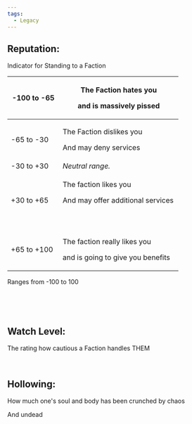 ```yaml
---
tags:
  - Legacy
---
```


## Reputation: 

Indicator for Standing to a Faction

<table>
<colgroup>
<col style="width: 30%" />
<col style="width: 69%" />
</colgroup>
<thead>
<tr class="header">
<th>-100 to -65</th>
<th><p>The Faction hates you</p>
<p>and is massively pissed</p></th>
</tr>
</thead>
<tbody>
<tr class="odd">
<td>-65 to -30</td>
<td><p>The Faction dislikes you</p>
<p>And may deny services</p></td>
</tr>
<tr class="even">
<td>-30 to +30</td>
<td><em>Neutral range.</em></td>
</tr>
<tr class="odd">
<td>+30 to +65</td>
<td><p>The faction likes you</p>
<p>And may offer additional services</p>
<p> </p></td>
</tr>
<tr class="even">
<td>+65 to +100</td>
<td><p>The faction really likes you</p>
<p>and is going to give you benefits</p></td>
</tr>
</tbody>
</table>

Ranges from -100 to 100

 

 

## Watch Level:

The rating how cautious a Faction handles THEM

 

## Hollowing:

How much one's soul and body has been crunched by chaos

And undead
